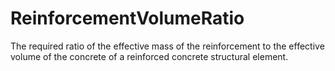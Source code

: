 ReinforcementVolumeRatio
========================

The required ratio of the effective mass of the reinforcement to the effective volume of the concrete of a reinforced concrete structural element.
